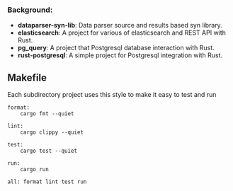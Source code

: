 ### Background:

- **dataparser-syn-lib**: Data parser source and results based syn library.
- **elasticsearch**: A project for various of elasticsearch and REST API with Rust.
- **pg_query**: A project that Postgresql database interaction with Rust.
- **rust-postgresql**: A simple project for Postgresql integration with Rust.

## Makefile

Each subdirectory project uses this style to make it easy to test and run

```
format:
	cargo fmt --quiet

lint:
	cargo clippy --quiet

test:
	cargo test --quiet

run:
	cargo run 

all: format lint test run
```
